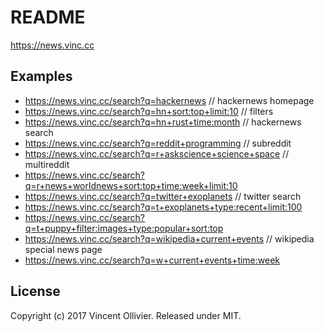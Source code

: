 # README

https://news.vinc.cc

## Examples

- https://news.vinc.cc/search?q=hackernews // hackernews homepage
- https://news.vinc.cc/search?q=hn+sort:top+limit:10 // filters
- https://news.vinc.cc/search?q=hn+rust+time:month // hackernews search
- https://news.vinc.cc/search?q=reddit+programming // subreddit
- https://news.vinc.cc/search?q=r+askscience+science+space // multireddit
- https://news.vinc.cc/search?q=r+news+worldnews+sort:top+time:week+limit:10
- https://news.vinc.cc/search?q=twitter+exoplanets // twitter search
- https://news.vinc.cc/search?q=t+exoplanets+type:recent+limit:100
- https://news.vinc.cc/search?q=t+puppy+filter:images+type:popular+sort:top
- https://news.vinc.cc/search?q=wikipedia+current+events // wikipedia special news page
- https://news.vinc.cc/search?q=w+current+events+time:week

## License

Copyright (c) 2017 Vincent Ollivier. Released under MIT.
